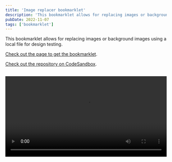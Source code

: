 ```yaml
---
title: 'Image replacer bookmarklet'
description: 'This bookmarklet allows for replacing images or background images using a local file for design testing.'
pubDate: 2022-11-07
tags: ['bookmarklet']
---
```


This bookmarklet allows for replacing images or background images using a local file for design testing.

[Check out the page to get the bookmarklet](https://70j6sd.csb.app/).

[Check out the repository on CodeSandbox](https://codesandbox.io/s/github/cwparsons/image-replacer-boomarklet).

<video controls="" src="https://habaneroconsulting.github.io/sharepoint-full-page-capture-bookmarklet/screen-recording.mp4" width="640" height="571" style="height: auto; margin-block-start: 1rem; max-width: 100%;"></video>
